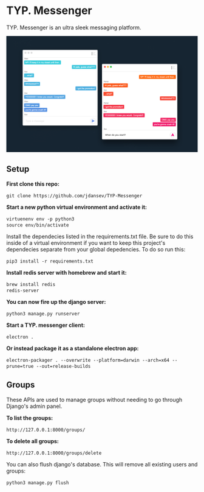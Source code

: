 # TYP. Messenger

TYP. Messenger is an ultra sleek messaging platform.

![alt text](./demo.png)

## Setup

**First clone this repo:**
```
git clone https://github.com/jdansev/TYP-Messenger
```

**Start a new python virtual environment and activate it:**
```
virtuenenv env -p python3
source env/bin/activate
```

Install the dependecies listed in the requirements.txt file. Be sure to do this inside of a virtual environment if you want to keep this project's dependecies separate from your global depedencies. To do so run this:
```
pip3 install -r requirements.txt
```

**Install redis server with homebrew and start it:**
```
brew install redis
redis-server
```

**You can now fire up the django server:**
```
python3 manage.py runserver
```

**Start a TYP. messenger client:**
```
electron .
```

**Or instead package it as a standalone electron app:**
```
electron-packager . --overwrite --platform=darwin --arch=x64 --prune=true --out=release-builds
```


## Groups

These APIs are used to manage groups without needing to go through Django's admin panel.

**To list the groups:**
```
http://127.0.0.1:8000/groups/
```

**To delete all groups:**
```
http://127.0.0.1:8000/groups/delete
```

You can also flush django's database. This will remove all existing users and groups:
```
python3 manage.py flush
```
